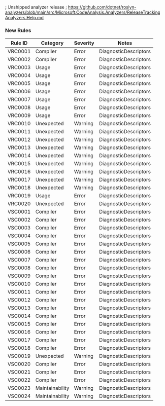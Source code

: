 ﻿; Unshipped analyzer release
; https://github.com/dotnet/roslyn-analyzers/blob/main/src/Microsoft.CodeAnalysis.Analyzers/ReleaseTrackingAnalyzers.Help.md
### New Rules

Rule ID | Category | Severity | Notes
--------|----------|----------|-------
VRC0001 | Compiler | Error | DiagnosticDescriptors
VRC0002 | Compiler | Error | DiagnosticDescriptors
VRC0003 | Usage | Error | DiagnosticDescriptors
VRC0004 | Usage | Error | DiagnosticDescriptors
VRC0005 | Usage | Error | DiagnosticDescriptors
VRC0006 | Usage | Error | DiagnosticDescriptors
VRC0007 | Usage | Error | DiagnosticDescriptors
VRC0008 | Usage | Error | DiagnosticDescriptors
VRC0009 | Usage | Error | DiagnosticDescriptors
VRC0010 | Unexpected | Warning | DiagnosticDescriptors
VRC0011 | Unexpected | Warning | DiagnosticDescriptors
VRC0012 | Unexpected | Warning | DiagnosticDescriptors
VRC0013 | Unexpected | Warning | DiagnosticDescriptors
VRC0014 | Unexpected | Warning | DiagnosticDescriptors
VRC0015 | Unexpected | Warning | DiagnosticDescriptors
VRC0016 | Unexpected | Warning | DiagnosticDescriptors
VRC0017 | Unexpected | Warning | DiagnosticDescriptors
VRC0018 | Unexpected | Warning | DiagnosticDescriptors
VRC0019 | Usage | Error | DiagnosticDescriptors
VRC0020 | Unexpected | Error | DiagnosticDescriptors
VSC0001 | Compiler | Error | DiagnosticDescriptors
VSC0002 | Compiler | Error | DiagnosticDescriptors
VSC0003 | Compiler | Error | DiagnosticDescriptors
VSC0004 | Compiler | Error | DiagnosticDescriptors
VSC0005 | Compiler | Error | DiagnosticDescriptors
VSC0006 | Compiler | Error | DiagnosticDescriptors
VSC0007 | Compiler | Error | DiagnosticDescriptors
VSC0008 | Compiler | Error | DiagnosticDescriptors
VSC0009 | Compiler | Error | DiagnosticDescriptors
VSC0010 | Compiler | Error | DiagnosticDescriptors
VSC0011 | Compiler | Error | DiagnosticDescriptors
VSC0012 | Compiler | Error | DiagnosticDescriptors
VSC0013 | Compiler | Error | DiagnosticDescriptors
VSC0014 | Compiler | Error | DiagnosticDescriptors
VSC0015 | Compiler | Error | DiagnosticDescriptors
VSC0016 | Compiler | Error | DiagnosticDescriptors
VSC0017 | Compiler | Error | DiagnosticDescriptors
VSC0018 | Compiler | Error | DiagnosticDescriptors
VSC0019 | Unexpected | Warning | DiagnosticDescriptors
VSC0020 | Compiler | Error | DiagnosticDescriptors
VSC0021 | Compiler | Error | DiagnosticDescriptors
VSC0022 | Compiler | Error | DiagnosticDescriptors
VSC0023 | Maintainability | Warning | DiagnosticDescriptors
VSC0024 | Maintainability | Warning | DiagnosticDescriptors